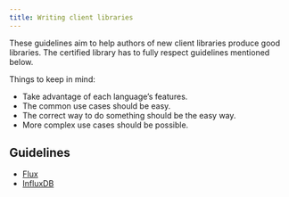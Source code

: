```yaml
---
title: Writing client libraries
---
```


These guidelines aim to help authors of new client libraries produce good libraries. The certified library has to fully respect guidelines mentioned below. 

Things to keep in mind:

* Take advantage of each language’s features.
* The common use cases should be easy.
* The correct way to do something should be the easy way.
* More complex use cases should be possible.

## Guidelines

* [Flux](/client_libraries/certification/flux/)
* [InfluxDB](/client_libraries/certification/influxdb/)


